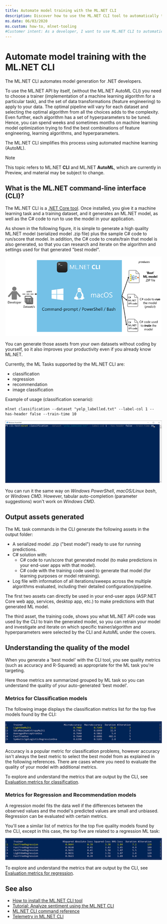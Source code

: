 ```yaml
---
title: Automate model training with the ML.NET CLI
description: Discover how to use the ML.NET CLI tool to automatically train the best model from the command-line.
ms.date: 06/03/2020
ms.custom: how-to, mlnet-tooling
#Customer intent: As a developer, I want to use ML.NET CLI to automatically train the "best model" from the command-prompt. I also want to understand the output provided by the tool (metrics and output assets)
---
```

# Automate model training with the ML.NET CLI

The ML.NET CLI automates model generation for .NET developers.

To use the ML.NET API by itself, (without the ML.NET AutoML CLI) you need to choose a trainer (implementation of a machine learning algorithm for a particular task), and the set of data transformations (feature engineering) to apply to your data. The optimal pipeline will vary for each dataset and selecting the optimal algorithm from all the choices adds to the complexity. Even further, each algorithm has a set of hyperparameters to be tuned. Hence, you can spend weeks and sometimes months on machine learning model optimization trying to find the best combinations of feature engineering, learning algorithms, and hyperparameters.

The ML.NET CLI simplifies this process using automated machine learning (AutoML).

> [!NOTE]
> This topic refers to ML.NET **CLI** and ML.NET **AutoML**, which are currently in Preview, and material may be subject to change.

## What is the ML.NET command-line interface (CLI)?

The ML.NET CLI is a [.NET Core tool](../core/tools/global-tools.md). Once installed, you give it a machine learning task and a training dataset, and it generates an ML.NET model, as well as the C# code to run to use the model in your application.

As shown in the following figure, it is simple to generate a high quality ML.NET model (serialized model .zip file) plus the sample C# code to run/score that model. In addition, the C# code to create/train that model is also generated, so that you can research and iterate on the algorithm and settings used for that generated "best model".

![AutoML engine working inside the ML.NET CLI](media/automate-training-with-cli/cli-high-level-process.png)

You can generate those assets from your own datasets without coding by yourself, so it also improves your productivity even if you already know ML.NET.

Currently, the ML Tasks supported by the ML.NET CLI are:

- classification
- regression
- recommendation
- image classification

Example of usage (classification scenario):

```console
mlnet classification --dataset "yelp_labelled.txt" --label-col 1 --has-header false --train-time 10
```

![ML.NET classification from the command line](media/automate-training-with-cli/mlnet-classification-powershell.gif)

You can run it the same way on *Windows PowerShell*, *macOS/Linux bash*, or *Windows CMD*. However, tabular auto-completion (parameter suggestions) won't work on *Windows CMD*.

## Output assets generated

The ML task commands in the CLI generate the following assets in the output folder:

- A serialized model .zip ("best model") ready to use for running predictions.
- C# solution with:
  - C# code to run/score that generated model (to make predictions in your end-user apps with that model).
  - C# code with the training code used to generate that model (for learning purposes or model retraining).
- Log file with information of all iterations/sweeps across the multiple algorithms evaluated, including their detailed configuration/pipeline.

The first two assets can directly be used in your end-user apps (ASP.NET Core web app, services, desktop app, etc.) to make predictions with that generated ML model.

The third asset, the training code, shows you what ML.NET API code was used by the CLI to train the generated model, so you can retrain your model and investigate and iterate on which specific trainer/algorithm and hyperparameters were selected by the CLI and AutoML under the covers.

## Understanding the quality of the model

When you generate a 'best model' with the CLI tool, you see quality metrics (such as accuracy and R-Squared) as appropriate for the ML task you're targeting.

Here those metrics are summarized grouped by ML task so you can understand the quality of your auto-generated 'best model'.

### Metrics for Classification models

The following image displays the classification metrics list for the top five models found by the CLI:

![Classification metrics for top five models](media/automate-training-with-cli/cli-multiclass-classification-metrics.png)

 Accuracy is a popular metric for classification problems, however accuracy isn't always the best metric to select the best model from as explained in the following references. There are cases where you need to evaluate the quality of your model with additional metrics.

To explore and understand the metrics that are output by the CLI, see [Evaluation metrics for classification](resources/metrics.md#evaluation-metrics-for-multi-class-classification).

### Metrics for Regression and Recommendation models

A regression model fits the data well if the differences between the observed values and the model's predicted values are small and unbiased. Regression can be evaluated with certain metrics.

You'll see a similar list of metrics for the top five quality models found by the CLI, except in this case, the top five are related to a regression ML task:

![Regression metrics for top five models](media/automate-training-with-cli/cli-regression-metrics.png)

To explore and understand the metrics that are output by the CLI, see [Evaluation metrics for regression](resources/metrics.md#evaluation-metrics-for-regression-and-recommendation).

## See also

- [How to install the ML.NET CLI tool](how-to-guides/install-ml-net-cli.md)
- [Tutorial: Analyze sentiment using the ML.NET CLI](tutorials/sentiment-analysis-cli.md)
- [ML.NET CLI command reference](reference/ml-net-cli-reference.md)
- [Telemetry in ML.NET CLI](resources/ml-net-cli-telemetry.md)
